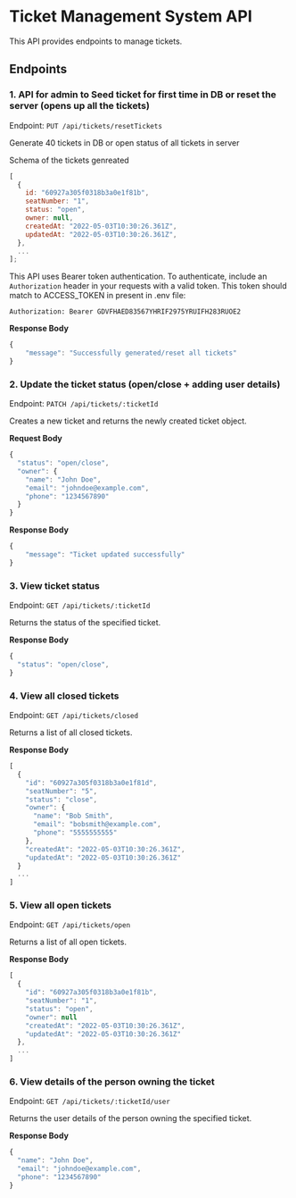 # Ticket Management System API

This API provides endpoints to manage tickets.

## Endpoints

### 1. API for admin to Seed ticket for first time in DB or reset the server (opens up all the tickets)

Endpoint: `PUT /api/tickets/resetTickets`

Generate 40 tickets in DB or open status of all tickets in server

Schema of the tickets genreated

```javascript
[
  {
    id: "60927a305f0318b3a0e1f81b",
    seatNumber: "1",
    status: "open",
    owner: null,
    createdAt: "2022-05-03T10:30:26.361Z",
    updatedAt: "2022-05-03T10:30:26.361Z",
  },
  ...
];
```

This API uses Bearer token authentication. To authenticate, include an `Authorization` header in your requests with a valid token. This token should match to ACCESS_TOKEN in present in .env file:

```http
Authorization: Bearer GDVFHAED83567YHRIF2975YRUIFH283RUOE2
```

**Response Body**

```javascript
{
    "message": "Successfully generated/reset all tickets"
}
```

### 2. Update the ticket status (open/close + adding user details)

Endpoint: `PATCH /api/tickets/:ticketId`

Creates a new ticket and returns the newly created ticket object.

**Request Body**

```javascript
{
  "status": "open/close",
  "owner": {
    "name": "John Doe",
    "email": "johndoe@example.com",
    "phone": "1234567890"
  }
}
```

**Response Body**

```javascript
{
    "message": "Ticket updated successfully"
}
```

### 3. View ticket status

Endpoint: `GET /api/tickets/:ticketId`

Returns the status of the specified ticket.

**Response Body**

```javascript
{
  "status": "open/close",
}
```

### 4. View all closed tickets

Endpoint: `GET /api/tickets/closed`

Returns a list of all closed tickets.

**Response Body**

```javascript
[
  {
    "id": "60927a305f0318b3a0e1f81d",
    "seatNumber": "5",
    "status": "close",
    "owner": {
      "name": "Bob Smith",
      "email": "bobsmith@example.com",
      "phone": "5555555555"
    },
    "createdAt": "2022-05-03T10:30:26.361Z",
    "updatedAt": "2022-05-03T10:30:26.361Z"
  }
  ...
]
```

### 5. View all open tickets

Endpoint: `GET /api/tickets/open`

Returns a list of all open tickets.

**Response Body**

```javascript
[
  {
    "id": "60927a305f0318b3a0e1f81b",
    "seatNumber": "1",
    "status": "open",
    "owner": null
    "createdAt": "2022-05-03T10:30:26.361Z",
    "updatedAt": "2022-05-03T10:30:26.361Z"
  },
  ...
]
```

### 6. View details of the person owning the ticket

Endpoint: `GET /api/tickets/:ticketId/user`

Returns the user details of the person owning the specified ticket.

**Response Body**

```javascript
{
  "name": "John Doe",
  "email": "johndoe@example.com",
  "phone": "1234567890"
}
```
